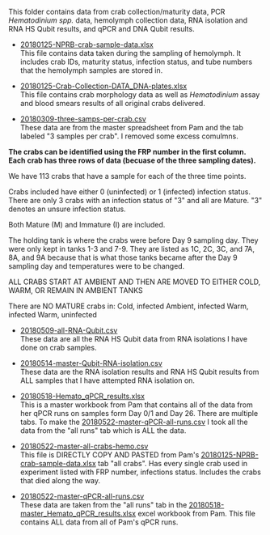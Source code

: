 This folder contains data from crab collection/maturity data, PCR *Hematodinium spp.* data, hemolymph collection data, RNA isolation and RNA HS Qubit results, and qPCR and DNA Qubit results.

- [20180125-NPRB-crab-sample-data.xlsx](https://github.com/RobertsLab/project-crab/blob/master/data/20180125-NPRB-crab-sample-data.xlsx)   
This file contains data taken during the sampling of hemolymph. It includes crab IDs, maturity status, infection status, and tube numbers that the hemolymph samples are stored in.

- [20180125-Crab-Collection-DATA_DNA-plates.xlsx](https://github.com/RobertsLab/project-crab/blob/master/data/20180125-Crab-Collection-DATA_DNA-plates.xlsx)     
This file contains crab morphology data as well as _Hematodinium_ assay and blood smears results of all original crabs delivered.

- [20180309-three-samps-per-crab.csv](https://raw.githubusercontent.com/RobertsLab/project-crab/master/data/20180309-three-samps-per-crab.csv)    
These data are from the master spreadsheet from Pam and the tab labeled "3 samples per crab". I removed some excess comulmns.

**The crabs can be identified using the FRP number in the first column. Each crab has three rows of data (becuase of the three sampling dates).**

We have 113 crabs that have a sample for each of the three time points.

Crabs included have either 0 (uninfected) or 1 (infected) infection status.
	There are only 3 crabs with an infection status of "3" and all are Mature. "3" denotes an unsure infection status.

Both Mature (M) and Immature (I) are included. 

The holding tank is where the crabs were before Day 9 sampling day. They were only kept in tanks 1-3 and 7-9. They are listed as 1C, 2C, 3C, and 7A, 8A, and 9A because that is what those tanks became after the Day 9 sampling day and temperatures were to be changed. 

ALL CRABS START AT AMBIENT AND THEN ARE MOVED TO EITHER COLD, WARM, OR REMAIN IN AMBIENT TANKS

There are NO MATURE crabs in:
Cold, infected
Ambient, infected
Warm, infected
Warm, uninfected

- [20180509-all-RNA-Qubit.csv](https://raw.githubusercontent.com/RobertsLab/project-crab/master/data/20180509-all-RNA-Qubit.csv)    
These data are all the RNA HS Qubit data from RNA isolations I have done on crab samples. 

- [20180514-master-Qubit-RNA-isolation.csv](https://raw.githubusercontent.com/RobertsLab/project-crab/master/data/20180514-master-Qubit-RNA-isolation.csv)     
These data are the RNA isolation results and RNA HS Qubit results from ALL samples that I have attempted RNA isolation on. 

- [20180518-Hemato_qPCR_results.xlsx](https://github.com/RobertsLab/project-crab/blob/master/data/20180518-Hemato_qPCR_results.xlsx)     
This is a master workbook from Pam that contains all of the data from her qPCR runs on samples form Day 0/1 and Day 26. There are multiple tabs. To make the [20180522-master-qPCR-all-runs.csv](https://raw.githubusercontent.com/RobertsLab/project-crab/master/data/20180522-master-qPCR-all-runs.csv) I took all the data from the "all runs" tab which is ALL the data. 

- [20180522-master-all-crabs-hemo.csv](https://raw.githubusercontent.com/RobertsLab/project-crab/master/data/20180522-master-all-crabs-hemo.csv)     
This file is DIRECTLY COPY AND PASTED from Pam's [20180125-NPRB-crab-sample-data.xlsx](https://github.com/RobertsLab/project-crab/blob/master/data/20180125-NPRB-crab-sample-data.xlsx) tab "all crabs". Has every single crab used in experiment listed with FRP number, infections status. Includes the crabs that died along the way.

- [20180522-master-qPCR-all-runs.csv](https://raw.githubusercontent.com/RobertsLab/project-crab/master/data/20180522-master-qPCR-all-runs.csv)     
These data are taken from the "all runs" tab in the [20180518-master_Hemato_qPCR_results.xlsx](https://github.com/RobertsLab/project-crab/blob/master/data/20180518-master_Hemato_qPCR_results.xlsx) excel workbook from Pam. This file contains ALL data from all of Pam's qPCR runs. 

